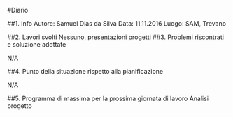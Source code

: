 #Diario

##1. Info
Autore: Samuel Dias da Silva
Data: 11.11.2016
Luogo: SAM, Trevano

##2. Lavori svolti
Nessuno, presentazioni progetti
##3. Problemi riscontrati e soluzione adottate

N/A

##4. Punto della situazione rispetto alla pianificazione

N/A

##5. Programma di massima per la prossima giornata di lavoro
Analisi progetto
